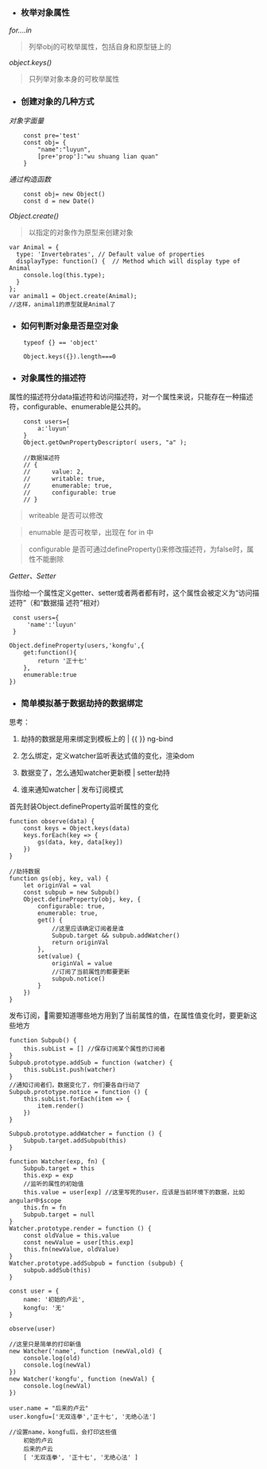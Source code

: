

- ### 枚举对象属性

*for....in*

> 列举obj的可枚举属性，包括自身和原型链上的

*object.keys()*

> 只列举对象本身的可枚举属性


- ### 创建对象的几种方式

*对象字面量*

```
    const pre='test'
    const obj= {
        "name":"luyun",
        [pre+'prop']:"wu shuang lian quan"
    }
```

*通过构造函数*

```
    const obj= new Object()
    const d = new Date()
```

*Object.create()*

>以指定的对象作为原型来创建对象

```
var Animal = {
  type: 'Invertebrates', // Default value of properties
  displayType: function() {  // Method which will display type of Animal
    console.log(this.type);
  }
};
var animal1 = Object.create(Animal);
//这样，animal1的原型就是Animal了
```

- ### 如何判断对象是否是空对象

```
    typeof {} == 'object'

    Object.keys({}).length===0

```

- ### 对象属性的描述符

属性的描述符分data描述符和访问描述符，对一个属性来说，只能存在一种描述符，configurable、enumerable是公共的。

```
    const users={
        a:'luyun'
    }
    Object.getOwnPropertyDescriptor( users, "a" );

    //数据描述符
    // {
    //      value: 2,
    //      writable: true,
    //      enumerable: true,
    //      configurable: true
    // }

```
> writeable 是否可以修改

> enumable 是否可枚举，出现在 for in 中

> configurable 是否可通过defineProperty()来修改描述符，为false时，属性不能删除

*Getter、Setter*

当你给一个属性定义getter、setter或者两者都有时，这个属性会被定义为“访问描述符”（和“数据描
述符”相对）

```
 const users={
     'name':'luyun'
 }

Object.defineProperty(users,'kongfu',{
    get:function(){
        return '正十七'
    },
    enumerable:true
})

```
- ### 简单模拟基于数据劫持的数据绑定

思考：

1. 劫持的数据是用来绑定到模板上的 | {{ }} ng-bind

2. 怎么绑定，定义watcher监听表达式值的变化，渲染dom

3. 数据变了，怎么通知watcher更新模 | setter劫持

4. 谁来通知watcher | 发布订阅模式


首先封装Object.defineProperty监听属性的变化

```
function observe(data) {
    const keys = Object.keys(data)
    keys.forEach(key => {
        gs(data, key, data[key])
    })
}

//劫持数据
function gs(obj, key, val) {
    let originVal = val
    const subpub = new Subpub()
    Object.defineProperty(obj, key, {
        configurable: true,
        enumerable: true,
        get() {
            //这里应该确定订阅者是谁
            Subpub.target && subpub.addWatcher()
            return originVal
        },
        set(value) {
            originVal = value
            //订阅了当前属性的都要更新
            subpub.notice()
        }
    })
}

```

发布订阅，需要知道哪些地方用到了当前属性的值，在属性值变化时，要更新这些地方

```
function Subpub() {
    this.subList = [] //保存订阅某个属性的订阅者
}
Subpub.prototype.addSub = function (watcher) {
    this.subList.push(watcher)
}
//通知订阅者们，数据变化了，你们要各自行动了
Subpub.prototype.notice = function () {
    this.subList.forEach(item => {
        item.render()
    })
}

Subpub.prototype.addWatcher = function () {
    Subpub.target.addSubpub(this)
}
```

```
function Watcher(exp, fn) {
    Subpub.target = this
    this.exp = exp
    //监听的属性的初始值
    this.value = user[exp] //这里写死的user，应该是当前环境下的数据，比如angular中$scope
    this.fn = fn
    Subpub.target = null
}
Watcher.prototype.render = function () {
    const oldValue = this.value
    const newValue = user[this.exp]
    this.fn(newValue, oldValue)
}
Watcher.prototype.addSubpub = function (subpub) {
    subpub.addSub(this)
}

```

```
const user = {
    name: '初始的卢云',
    kongfu: '无'
}

observe(user)

//这里只是简单的打印新值
new Watcher('name', function (newVal,old) {
    console.log(old)
    console.log(newVal)
})
new Watcher('kongfu', function (newVal) {
    console.log(newVal)
})

user.name = "后来的卢云"
user.kongfu=['无双连拳','正十七', '无绝心法']

//设置name，kongfu后，会打印这些值
    初始的卢云
    后来的卢云
    [ '无双连拳', '正十七', '无绝心法' ]
```